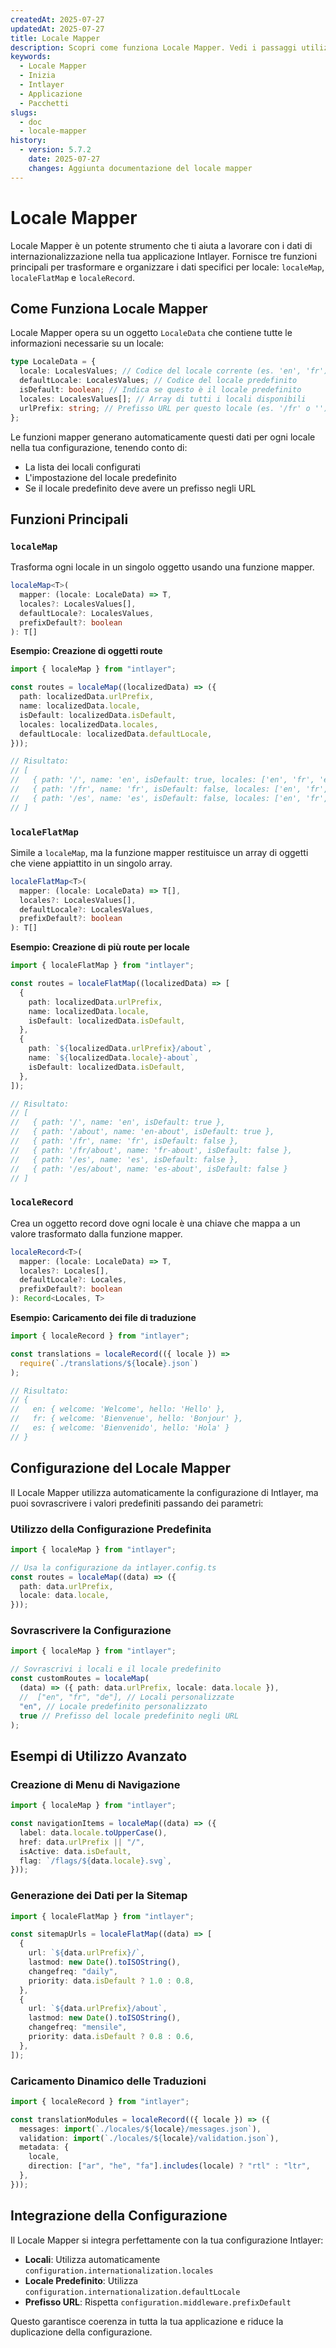```yaml
---
createdAt: 2025-07-27
updatedAt: 2025-07-27
title: Locale Mapper
description: Scopri come funziona Locale Mapper. Vedi i passaggi utilizzati da Locale Mapper nella tua applicazione. Scopri cosa fanno i diversi pacchetti.
keywords:
  - Locale Mapper
  - Inizia
  - Intlayer
  - Applicazione
  - Pacchetti
slugs:
  - doc
  - locale-mapper
history:
  - version: 5.7.2
    date: 2025-07-27
    changes: Aggiunta documentazione del locale mapper
---
```


# Locale Mapper

Locale Mapper è un potente strumento che ti aiuta a lavorare con i dati di internazionalizzazione nella tua applicazione Intlayer. Fornisce tre funzioni principali per trasformare e organizzare i dati specifici per locale: `localeMap`, `localeFlatMap` e `localeRecord`.

## Come Funziona Locale Mapper

Locale Mapper opera su un oggetto `LocaleData` che contiene tutte le informazioni necessarie su un locale:

```typescript
type LocaleData = {
  locale: LocalesValues; // Codice del locale corrente (es. 'en', 'fr')
  defaultLocale: LocalesValues; // Codice del locale predefinito
  isDefault: boolean; // Indica se questo è il locale predefinito
  locales: LocalesValues[]; // Array di tutti i locali disponibili
  urlPrefix: string; // Prefisso URL per questo locale (es. '/fr' o '')
};
```

Le funzioni mapper generano automaticamente questi dati per ogni locale nella tua configurazione, tenendo conto di:

- La lista dei locali configurati
- L'impostazione del locale predefinito
- Se il locale predefinito deve avere un prefisso negli URL

## Funzioni Principali

### `localeMap`

Trasforma ogni locale in un singolo oggetto usando una funzione mapper.

```typescript
localeMap<T>(
  mapper: (locale: LocaleData) => T,
  locales?: LocalesValues[],
  defaultLocale?: LocalesValues,
  prefixDefault?: boolean
): T[]
```

**Esempio: Creazione di oggetti route**

```typescript
import { localeMap } from "intlayer";

const routes = localeMap((localizedData) => ({
  path: localizedData.urlPrefix,
  name: localizedData.locale,
  isDefault: localizedData.isDefault,
  locales: localizedData.locales,
  defaultLocale: localizedData.defaultLocale,
}));

// Risultato:
// [
//   { path: '/', name: 'en', isDefault: true, locales: ['en', 'fr', 'es'], defaultLocale: 'en' },
//   { path: '/fr', name: 'fr', isDefault: false, locales: ['en', 'fr', 'es'], defaultLocale: 'en' },
//   { path: '/es', name: 'es', isDefault: false, locales: ['en', 'fr', 'es'], defaultLocale: 'en' }
// ]
```

### `localeFlatMap`

Simile a `localeMap`, ma la funzione mapper restituisce un array di oggetti che viene appiattito in un singolo array.

```typescript
localeFlatMap<T>(
  mapper: (locale: LocaleData) => T[],
  locales?: LocalesValues[],
  defaultLocale?: LocalesValues,
  prefixDefault?: boolean
): T[]
```

**Esempio: Creazione di più route per locale**

```typescript
import { localeFlatMap } from "intlayer";

const routes = localeFlatMap((localizedData) => [
  {
    path: localizedData.urlPrefix,
    name: localizedData.locale,
    isDefault: localizedData.isDefault,
  },
  {
    path: `${localizedData.urlPrefix}/about`,
    name: `${localizedData.locale}-about`,
    isDefault: localizedData.isDefault,
  },
]);

// Risultato:
// [
//   { path: '/', name: 'en', isDefault: true },
//   { path: '/about', name: 'en-about', isDefault: true },
//   { path: '/fr', name: 'fr', isDefault: false },
//   { path: '/fr/about', name: 'fr-about', isDefault: false },
//   { path: '/es', name: 'es', isDefault: false },
//   { path: '/es/about', name: 'es-about', isDefault: false }
// ]
```

### `localeRecord`

Crea un oggetto record dove ogni locale è una chiave che mappa a un valore trasformato dalla funzione mapper.

```typescript
localeRecord<T>(
  mapper: (locale: LocaleData) => T,
  locales?: Locales[],
  defaultLocale?: Locales,
  prefixDefault?: boolean
): Record<Locales, T>
```

**Esempio: Caricamento dei file di traduzione**

```typescript
import { localeRecord } from "intlayer";

const translations = localeRecord(({ locale }) =>
  require(`./translations/${locale}.json`)
);

// Risultato:
// {
//   en: { welcome: 'Welcome', hello: 'Hello' },
//   fr: { welcome: 'Bienvenue', hello: 'Bonjour' },
//   es: { welcome: 'Bienvenido', hello: 'Hola' }
// }
```

## Configurazione del Locale Mapper

Il Locale Mapper utilizza automaticamente la configurazione di Intlayer, ma puoi sovrascrivere i valori predefiniti passando dei parametri:

### Utilizzo della Configurazione Predefinita

```typescript
import { localeMap } from "intlayer";

// Usa la configurazione da intlayer.config.ts
const routes = localeMap((data) => ({
  path: data.urlPrefix,
  locale: data.locale,
}));
```

### Sovrascrivere la Configurazione

```typescript
import { localeMap } from "intlayer";

// Sovrascrivi i locali e il locale predefinito
const customRoutes = localeMap(
  (data) => ({ path: data.urlPrefix, locale: data.locale }),
  //  ["en", "fr", "de"], // Locali personalizzate
  "en", // Locale predefinito personalizzato
  true // Prefisso del locale predefinito negli URL
);
```

## Esempi di Utilizzo Avanzato

### Creazione di Menu di Navigazione

```typescript
import { localeMap } from "intlayer";

const navigationItems = localeMap((data) => ({
  label: data.locale.toUpperCase(),
  href: data.urlPrefix || "/",
  isActive: data.isDefault,
  flag: `/flags/${data.locale}.svg`,
}));
```

### Generazione dei Dati per la Sitemap

```typescript
import { localeFlatMap } from "intlayer";

const sitemapUrls = localeFlatMap((data) => [
  {
    url: `${data.urlPrefix}/`,
    lastmod: new Date().toISOString(),
    changefreq: "daily",
    priority: data.isDefault ? 1.0 : 0.8,
  },
  {
    url: `${data.urlPrefix}/about`,
    lastmod: new Date().toISOString(),
    changefreq: "mensile",
    priority: data.isDefault ? 0.8 : 0.6,
  },
]);
```

### Caricamento Dinamico delle Traduzioni

```typescript
import { localeRecord } from "intlayer";

const translationModules = localeRecord(({ locale }) => ({
  messages: import(`./locales/${locale}/messages.json`),
  validation: import(`./locales/${locale}/validation.json`),
  metadata: {
    locale,
    direction: ["ar", "he", "fa"].includes(locale) ? "rtl" : "ltr",
  },
}));
```

## Integrazione della Configurazione

Il Locale Mapper si integra perfettamente con la tua configurazione Intlayer:

- **Locali**: Utilizza automaticamente `configuration.internationalization.locales`
- **Locale Predefinito**: Utilizza `configuration.internationalization.defaultLocale`
- **Prefisso URL**: Rispetta `configuration.middleware.prefixDefault`

Questo garantisce coerenza in tutta la tua applicazione e riduce la duplicazione della configurazione.
